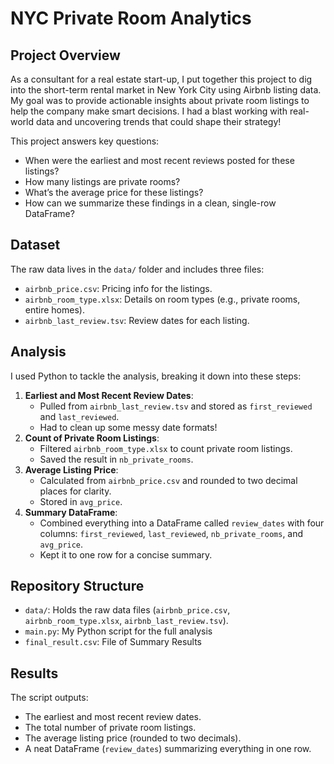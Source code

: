 # NYC Private Room Analytics

## Project Overview
As a consultant for a real estate start-up, I put together this project to dig into the short-term rental market in New York City using Airbnb listing data. My goal was to provide actionable insights about private room listings to help the company make smart decisions. I had a blast working with real-world data and uncovering trends that could shape their strategy!

This project answers key questions:
- When were the earliest and most recent reviews posted for these listings?
- How many listings are private rooms?
- What’s the average price for these listings?
- How can we summarize these findings in a clean, single-row DataFrame?

## Dataset
The raw data lives in the `data/` folder and includes three files:
- `airbnb_price.csv`: Pricing info for the listings.
- `airbnb_room_type.xlsx`: Details on room types (e.g., private rooms, entire homes).
- `airbnb_last_review.tsv`: Review dates for each listing.

## Analysis
I used Python to tackle the analysis, breaking it down into these steps:
1. **Earliest and Most Recent Review Dates**:
   - Pulled from `airbnb_last_review.tsv` and stored as `first_reviewed` and `last_reviewed`.
   - Had to clean up some messy date formats!
2. **Count of Private Room Listings**:
   - Filtered `airbnb_room_type.xlsx` to count private room listings.
   - Saved the result in `nb_private_rooms`.
3. **Average Listing Price**:
   - Calculated from `airbnb_price.csv` and rounded to two decimal places for clarity.
   - Stored in `avg_price`.
4. **Summary DataFrame**:
   - Combined everything into a DataFrame called `review_dates` with four columns: `first_reviewed`, `last_reviewed`, `nb_private_rooms`, and `avg_price`.
   - Kept it to one row for a concise summary.

## Repository Structure
- `data/`: Holds the raw data files (`airbnb_price.csv`, `airbnb_room_type.xlsx`, `airbnb_last_review.tsv`).
- `main.py`: My Python script for the full analysis
- `final_result.csv`: File of Summary Results

## Results
The script outputs:
- The earliest and most recent review dates.
- The total number of private room listings.
- The average listing price (rounded to two decimals).
- A neat DataFrame (`review_dates`) summarizing everything in one row.


